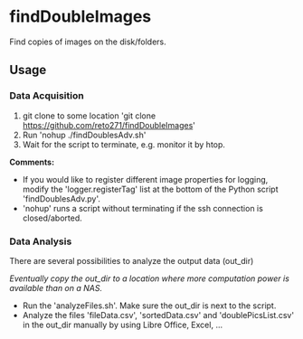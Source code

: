 # findDoubleImages
Find copies of images on the disk/folders.

## Usage
### Data Acquisition
1. git clone to some location 'git clone https://github.com/reto271/findDoubleImages'
1. Run 'nohup ./findDoublesAdv.sh'
1. Wait for the script to terminate, e.g. monitor it by htop.


**Comments:**
* If you would like to register different image properties for logging, modify the 'logger.registerTag' list at the bottom of the Python script 'findDoublesAdv.py'.
* 'nohup' runs a script without terminating if the ssh connection is closed/aborted.

### Data Analysis
There are several possibilities to analyze the output data (out_dir)

_Eventually copy the out_dir to a location where more computation power is available than on a NAS._

* Run the 'analyzeFiles.sh'. Make sure the out_dir is next to the script.
* Analyze the files 'fileData.csv', 'sortedData.csv' and 'doublePicsList.csv' in the out_dir manually by using Libre Office, Excel, ...
